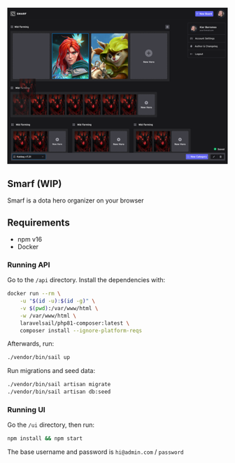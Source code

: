 ![Thumbnail](readme-thumb.png)

## Smarf (WIP)

Smarf is a dota hero organizer on your browser

## Requirements

- npm v16
- Docker

### Running API

Go to the `/api` directory. Install the dependencies with:

```bash
docker run --rm \
    -u "$(id -u):$(id -g)" \
    -v $(pwd):/var/www/html \
    -w /var/www/html \
    laravelsail/php81-composer:latest \
    composer install --ignore-platform-reqs
```

Afterwards, run:

```bash
./vendor/bin/sail up
```

Run migrations and seed data:

```bash
./vendor/bin/sail artisan migrate
./vendor/bin/sail artisan db:seed
```

### Running UI

Go the `/ui` directory, then run:

```bash
npm install && npm start
```

The base username and password is `hi@admin.com` / `password`